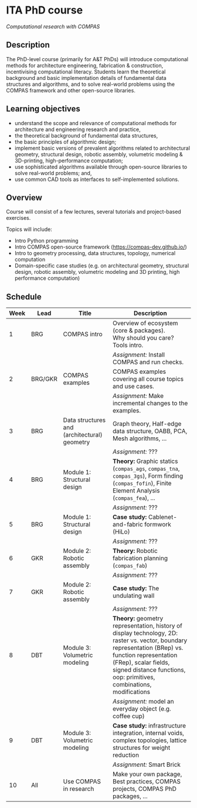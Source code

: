 # ITA PhD course

*Computational research with COMPAS*

## Description

The PhD-level course (primarily for A&T PhDs) will introduce computational methods for architecture engineering, fabrication & construction, incentivising computational literacy. Students learn the theoretical background and basic implementation details of fundamental data structures and algorithms, and to solve real-world problems using the COMPAS framework and other open-source libraries.

## Learning objectives

* understand the scope and relevance of computational methods for architecture and engineering research and practice,
* the theoretical background of fundamental data structures, 
* the basic principles of algorithmic design; 
* implement basic versions of prevalent algorithms related to architectural geometry, structural design, robotic assembly, volumetric modeling & 3D-printing, high-performance computation; 
* use sophisticated algorithms available through open-source libraries to solve real-world problems; and, 
* use common CAD tools as interfaces to self-implemented solutions.

## Overview

Course will consist of a few lectures, several tutorials and project-based exercises.

Topics will include:

* Intro Python programming
* Intro COMPAS open-source framework (https://compas-dev.github.io/) 
* Intro to geometry processing, data structures, topology, numerical computation
* Domain-specific case studies (e.g. on architectural geometry, structural design, robotic assembly, volumetric modeling and 3D printing, high performance computation)

## Schedule

Week | Lead | Title | Description
---- | ---- | ----- | ---
1 | BRG | COMPAS intro | Overview of ecosystem (core & packages).<br />Why should you care?<br />Tools intro.
|||| *Assignment:* Install COMPAS and run checks.
2 | BRG/GKR | COMPAS examples | COMPAS examples covering all course topics and use cases.
|||| *Assignment:* Make incremental changes to the examples.
3 | BRG | Data structures and (architectural) geometry | Graph theory, Half-edge data structure, OABB, PCA, Mesh algorithms, ...
|||| *Assignment:* ???
4 | BRG | Module 1: Structural design | **Theory:** Graphic statics (`compas_ags`, `compas_tna`, `compas_3gs`), Form finding (`compas_fofin`), Finite Element Analysis (`compas_fea`), ...
|||| *Assignment:* ???
5 | BRG | Module 1: Structural design | **Case study:** Cablenet-and-fabric formwork (HiLo)
|||| *Assignment:* ???
6 | GKR | Module 2: Robotic assembly | **Theory:** Robotic fabrication planning (`compas_fab`)
|||| *Assignment:* ???
7 | GKR | Module 2: Robotic assembly | **Case study:** The undulating wall
|||| *Assignment:* ???
8 | DBT | Module 3: Volumetric modeling | **Theory:** geometry representation, history of display technology, 2D: raster vs. vector, boundary representation (BRep) vs. function representation (FRep), scalar fields, signed distance functions, oop: primitives, combinations, modifications
|||| *Assignment:* model an everyday object (e.g. coffee cup)
9 | DBT | Module 3: Volumetric modeling | **Case study:** infrastructure integration, internal voids, complex topologies, lattice structures for weight reduction
|||| *Assignment:* Smart Brick
10 | All | Use COMPAS in research | Make your own package, Best practices, COMPAS projects, COMPAS PhD packages, ...

